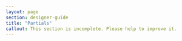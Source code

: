 ```yaml
---
layout: page
section: designer-guide
title: "Partials"
callout: This section is incomplete. Please help to improve it.
---
```

